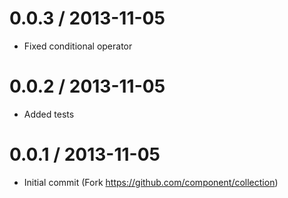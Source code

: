 0.0.3 / 2013-11-05
==================
  * Fixed conditional operator

0.0.2 / 2013-11-05
==================
  * Added tests

0.0.1 / 2013-11-05
==================
  * Initial commit (Fork https://github.com/component/collection)
